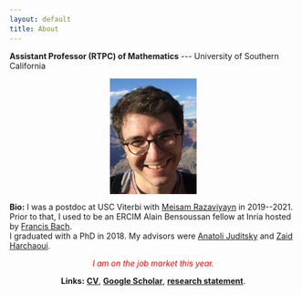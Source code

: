 ```yaml
---
layout: default
title: About
---
```

__Assistant Professor (RTPC) of Mathematics__ --- University of Southern California  

<p align="center">
<img src="photoGrandCanyon-cropped-stronger.jpg" alt="Getty museum" width="30%" align="center" hspace="20">
</p>
    
__Bio:__ I was a postdoc at USC Viterbi with [Meisam Razaviyayn](https://sites.usc.edu/razaviyayn/research/) in 2019--2021. Prior to that, I used to be an ERCIM Alain Bensoussan fellow at Inria hosted by [Francis Bach](https://www.di.ens.fr/~fbach/).  
I graduated with a PhD in 2018. My advisors were [Anatoli Juditsky](https://ljk.imag.fr/membres/Anatoli.Iouditski/) and [Zaid Harchaoui](http://faculty.washington.edu/zaid/index.html). 
<br />

<p align="center">
<span style="color:red; font-style:italic;">
I am on the job market this year.  
</span>  
</p>
  
<p align="center">
<b>Links:</b> <a href="assets/dmitrii_ostrovskii_CV.pdf"><b>CV</b></a>, 
<a href="https://scholar.google.fr/citations?user=2IvZJ3cAAAAJ&hl=en"><b>Google Scholar</b></a>,  
<a href="assets/research_statement.pdf"><b>research statement</b></a>.
</p>